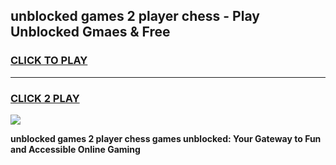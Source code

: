 
## unblocked games 2 player chess - Play Unblocked Gmaes & Free
<h3>
<a href="https://premium.freeplayer.one?title=unblocked_games_2_player_chess&ref=19F">CLICK TO PLAY</a></h3>
<hr>

<h3>
<a href="https://premium.freeplayer.one?title=unblocked_games_2_player_chess&ref=19F">CLICK 2 PLAY</a>
  
</h3>

<a href="https://premium.freeplayer.one?title=unblocked_games_2_player_chess&ref=19F/"><img src="https://clearcache.store/games.png"></a>


**unblocked games 2 player chess games unblocked: Your Gateway to Fun and Accessible Online Gaming**
